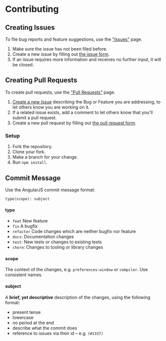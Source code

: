 # Contributing

## <a name="creating-issues"/></a> Creating Issues

To file bug reports and feature suggestions, use the ["Issues"](https://github.com/sidneys/pb-for-desktop/issues?q=is%3Aissue) page.

1. Make sure the issue has not been filed before.
1. Create a new issue by filling out [the issue form](https://github.com/sidneys/pb-for-desktop/issues/new).
1. If an issue requires more information and receives no further input, it will be closed.


## Creating Pull Requests

To create pull requests, use the ["Pull Requests"](https://github.com/sidneys/pb-for-desktop/pulls) page.

1. [Create a new Issue](#creating-issues) describing the Bug or Feature you are addressing, to let others know you are working on it.
1. If a related issue exists, add a comment to let others know that you'll submit a pull request.
1. Create a new pull request by filling out [the pull request form](https://github.com/sidneys/pb-for-desktop/pulls/compare).


### Setup

1. Fork the repository.
1. Clone your fork.
1. Make a branch for your change.
1. Run `npm install`.

## Commit Message

Use the AngularJS commit message format:

```
type(scope): subject
```

#### type
- `feat` New feature
- `fix` A bugfix
- `refactor` Code changes which are neither bugfix nor feature
- `docs`: Documentation changes
- `test`: New tests or changes to existing tests
- `chore`: Changes to tooling or library changes

#### scope
The context of the changes, e.g. `preferences-window` or `compiler`. Use consistent names.

#### subject
A **brief, yet descriptive** description of the changes, using the following format:

- present tense
- lowercase
- no period at the end
- describe what the commit does
- reference to issues via their id – e.g. `(#1337)`

